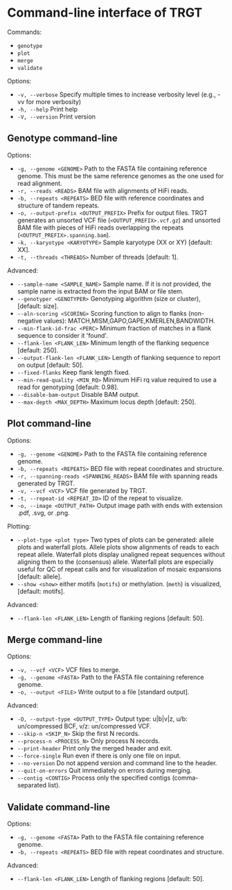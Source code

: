# Command-line interface of TRGT

Commands:
- `genotype`
- `plot`
- `merge`
- `validate`

Options:
-   `-v, --verbose` Specify multiple times to increase verbosity level (e.g., -vv for more verbosity) 
-  `-h, --help` Print help
-  `-V, --version` Print version

## Genotype command-line

Options:
- `-g, --genome <GENOME>` Path to the FASTA file containing reference genome. This
  must be the same reference genomes as the one used for read alignment.
- `-r, --reads <READS>` BAM file with alignments of HiFi reads.
- `-b, --repeats <REPEATS>`  BED file with reference coordinates and structure of
  tandem repeats.
- `-o, --output-prefix <OUTPUT_PREFIX>` Prefix for output files. TRGT generates an
  unsorted VCF file (`<OUTPUT_PREFIX>.vcf.gz`) and unsorted BAM file with pieces
  of HiFi reads overlapping the repeats (`<OUTPUT_PREFIX>.spanning.bam`).
- `-k, --karyotype <KARYOTYPE>` Sample karyotype (XX or XY) [default: XX].
- `-t, --threads <THREADS>` Number of threads [default: 1].

Advanced:
- `--sample-name <SAMPLE_NAME>` Sample name. If it is not provided, the sample name is extracted from the input BAM or file stem.
- `--genotyper <GENOTYPER>` Genotyping algorithm (size or cluster), [default: size].
- `--aln-scoring <SCORING>` Scoring function to align to flanks (non-negative values): MATCH,MISM,GAPO,GAPE,KMERLEN,BANDWIDTH.
- `--min-flank-id-frac <PERC>`  Minimum fraction of matches in a flank sequence to consider it 'found'.
- `--flank-len <FLANK_LEN>` Minimum length of the flanking sequence [default: 250].
- `--output-flank-len <FLANK_LEN>` Length of flanking sequence to report on output [default: 50].
- `--fixed-flanks` Keep flank length fixed.
- `--min-read-quality <MIN_RQ>` Minimum HiFi rq value required to use a read for genotyping [default: 0.98].
- `--disable-bam-output` Disable BAM output.
- `--max-depth <MAX_DEPTH>` Maximum locus depth [default: 250].

## Plot command-line

Options:
- `-g, --genome <GENOME>` Path to the FASTA file containing reference genome.
- `-b, --repeats <REPEATS>` BED file with repeat coordinates and structure.
- `-r, --spanning-reads <SPANNING_READS>` BAM file with spanning reads generated by TRGT.
- `-v, --vcf <VCF>` VCF file generated by TRGT.
- `-t, --repeat-id <REPEAT_ID>` ID of the repeat to visualize.
- `-o, --image <OUTPUT_PATH>` Output image path with ends with extension .pdf, .svg,
  or .png.

Plotting:
- `--plot-type <plot type>` Two types of plots can be generated: allele plots
  and waterfall plots. Allele plots show alignments of reads to each repeat
  allele. Waterfall plots display unaligned repeat sequences without aligning
  them to the (consensus) allele. Waterfall plots are especially useful for QC
  of repeat calls and for visualization of mosaic expansions [default: allele].
- `--show <show>` either motifs (`motifs`) or methylation.
  (`meth`) is visualized,  [default: motifs].

Advanced:
- `--flank-len <FLANK_LEN>` Length of flanking regions [default: 50].

## Merge command-line

Options:
- `-v, --vcf <VCF>` VCF files to merge.
- `-g, --genome <FASTA>` Path to the FASTA file containing reference genome.
- `-o, --output <FILE>` Write output to a file [standard output].

Advanced:
- `-O, --output-type <OUTPUT_TYPE>` Output type: u|b|v|z, u/b: un/compressed BCF, v/z: un/compressed VCF.
- `--skip-n <SKIP_N>` Skip the first N records.
- `--process-n <PROCESS_N>` Only process N records.
- `--print-header` Print only the merged header and exit.
- `--force-single` Run even if there is only one file on input.
- `--no-version` Do not append version and command line to the header.
- `--quit-on-errors` Quit immediately on errors during merging.
- `--contig <CONTIG>` Process only the specified contigs (comma-separated list).

## Validate command-line

Options:
- `-g, --genome <FASTA>` Path to the FASTA file containing reference genome.
- `-b, --repeats <REPEATS>` BED file with repeat coordinates and structure.

Advanced:
- `--flank-len <FLANK_LEN>` Length of flanking regions [default: 50].
